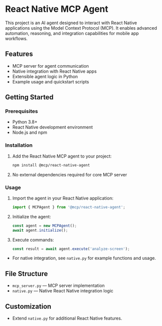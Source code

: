 
# React Native MCP Agent

This project is an AI agent designed to interact with React Native applications using the Model Context Protocol (MCP). It enables advanced automation, reasoning, and integration capabilities for mobile app workflows.

## Features

- MCP server for agent communication
- Native integration with React Native apps
- Extensible agent logic in Python
- Example usage and quickstart scripts

## Getting Started

### Prerequisites

- Python 3.8+
- React Native development environment
- Node.js and npm

### Installation

1. Add the React Native MCP agent to your project:
   ```bash
   npm install @mcp/react-native-agent
   ```

2. No external dependencies required for core MCP server 

### Usage

1. Import the agent in your React Native application:
   ```javascript
   import { MCPAgent } from '@mcp/react-native-agent';
   ```

2. Initialize the agent:
   ```javascript
   const agent = new MCPAgent();
   await agent.initialize();
   ```

3. Execute commands:
   ```javascript
   const result = await agent.execute('analyze-screen');
   ```

- For native integration, see `native.py` for example functions and usage.

## File Structure

- `mcp_server.py` — MCP server implementation
- `native.py` — Native React Native integration logic

## Customization

- Extend `native.py` for additional React Native features.



